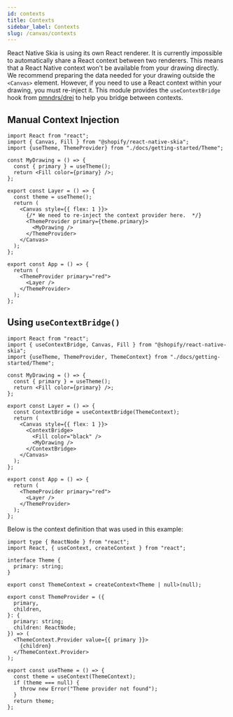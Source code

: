 ```yaml
---
id: contexts
title: Contexts
sidebar_label: Contexts
slug: /canvas/contexts
---
```


React Native Skia is using its own React renderer.
It is currently impossible to automatically share a React context between two renderers.
This means that a React Native context won't be available from your drawing directly.
We recommend preparing the data needed for your drawing outside the `<Canvas>` element.
However, if you need to use a React context within your drawing, you must re-inject it.
This module provides the `useContextBridge` hook from [pmndrs/drei](https://github.com/pmndrs/drei#usecontextbridge) to help you bridge between contexts.

## Manual Context Injection

```tsx twoslash
import React from "react";
import { Canvas, Fill } from "@shopify/react-native-skia";
import {useTheme, ThemeProvider} from "./docs/getting-started/Theme";

const MyDrawing = () => {
  const { primary } = useTheme();
  return <Fill color={primary} />;
};

export const Layer = () => {
  const theme = useTheme();
  return (
    <Canvas style={{ flex: 1 }}>
      {/* We need to re-inject the context provider here.  */}
      <ThemeProvider primary={theme.primary}>
        <MyDrawing />
      </ThemeProvider>
    </Canvas>
  );
};

export const App = () => {
  return (
    <ThemeProvider primary="red">
      <Layer />
    </ThemeProvider>
  );
};
```

## Using `useContextBridge()`

```tsx twoslash
import React from "react";
import { useContextBridge, Canvas, Fill } from "@shopify/react-native-skia";
import {useTheme, ThemeProvider, ThemeContext} from "./docs/getting-started/Theme";

const MyDrawing = () => {
  const { primary } = useTheme();
  return <Fill color={primary} />;
};

export const Layer = () => {
  const ContextBridge = useContextBridge(ThemeContext);
  return (
    <Canvas style={{ flex: 1 }}>
      <ContextBridge>
        <Fill color="black" />
        <MyDrawing />
      </ContextBridge>
    </Canvas>
  );
};

export const App = () => {
  return (
    <ThemeProvider primary="red">
      <Layer />
    </ThemeProvider>
  );
};
```

Below is the context definition that was used in this example:

```tsx twoslash
import type { ReactNode } from "react";
import React, { useContext, createContext } from "react";

interface Theme {
  primary: string;
}

export const ThemeContext = createContext<Theme | null>(null);

export const ThemeProvider = ({
  primary,
  children,
}: {
  primary: string;
  children: ReactNode;
}) => (
  <ThemeContext.Provider value={{ primary }}>
    {children}
  </ThemeContext.Provider>
);

export const useTheme = () => {
  const theme = useContext(ThemeContext);
  if (theme === null) {
    throw new Error("Theme provider not found");
  }
  return theme;
};
```
